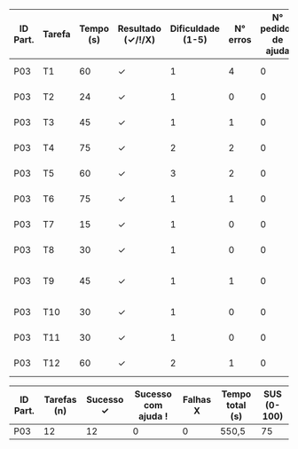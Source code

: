 | ID Part. | Tarefa | Tempo (s) | Resultado (✓/!/X) | Dificuldade (1-5) | N° erros | N° pedidos de ajuda | Observações                 |
|----------|--------|-----------|--------------------|-------------------|----------|---------------------|-----------------------------|
| P03      | T1     | 60        | ✓                  | 1                 | 4        | 0                   | Teve dificuldade            |
| P03      | T2     | 24        | ✓                  | 1                 | 0        | 0                   | Não precisou de ajuda       |
| P03      | T3     | 45        | ✓                  | 1                 | 1        | 0                   | Teve dificuldade            |
| P03      | T4     | 75        | ✓                  | 2                 | 2        | 0                   | Realizou com dificuldades   |
| P03      | T5     | 60        | ✓                  | 3                 | 2        | 0                   | Realizou com dificuldades   |
| P03      | T6     | 75        | ✓                  | 1                 | 1        | 0                   | Realizou com dificuldades   |
| P03      | T7     | 15        | ✓                  | 1                 | 0        | 0                   | Não teve dificuldade        |
| P03      | T8     | 30        | ✓                  | 1                 | 0        | 0                   | Não teve dificuldade        |
| P03      | T9     | 45        | ✓                  | 1                 | 1        | 0                   | Conseguiu realizar após ajuda |
| P03      | T10    | 30        | ✓                  | 1                 | 0        | 0                   | Não precisou de ajuda       |
| P03      | T11    | 30        | ✓                  | 1                 | 0        | 0                   | Não precisou de ajuda       |
| P03      | T12    | 60        | ✓                  | 2                 | 1        | 0                   | Não precisou de ajuda       |


| ID Part. | Tarefas (n) | Sucesso ✓ | Sucesso com ajuda ! | Falhas X | Tempo total (s) | SUS (0-100) |
|----------|-------------|-----------|---------------------|----------|-----------------|-------------|
| P03      | 12          | 12         | 0                   | 0        | 550,5            | 75        |
